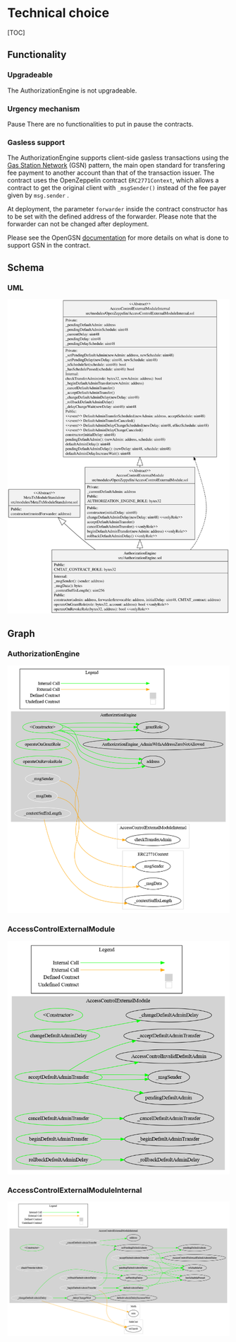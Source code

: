 # Technical choice

[TOC]

## Functionality

### Upgradeable

The AuthorizationEngine is not upgradeable. 

### Urgency mechanism

Pause
There are no functionalities to put in pause the contracts.


### Gasless support

The AuthorizationEngine supports client-side gasless transactions using the [Gas Station Network](https://docs.opengsn.org/#the-problem) (GSN) pattern, the main open standard for transfering fee payment to another account than that of the transaction issuer. The contract uses the OpenZeppelin contract `ERC2771Context`, which allows a contract to get the original client with `_msgSender()` instead of the fee payer given by `msg.sender` .

At deployment, the parameter  `forwarder` inside the contract constructor has to be set  with the defined address of the forwarder. Please note that the forwarder can not be changed after deployment.

Please see the OpenGSN [documentation](https://docs.opengsn.org/contracts/#receiving-a-relayed-call) for more details on what is done to support GSN in the contract.

## Schema

### UML

![uml](./schema/classDiagram.svg)



## Graph

### AuthorizationEngine

![surya_graph_AuthorizationEngine.sol](./schema/surya/surya_graph/surya_graph_AuthorizationEngine.sol.png)



### AccessControlExternalModule

![surya_graph_AccessControlExternalModule.sol](./schema/surya/surya_graph/surya_graph_AccessControlExternalModule.sol.png)

### AccessControlExternalModuleInternal

![surya_graph_AccessControlExternalModuleInternal.sol](./schema/surya/surya_graph/surya_graph_AccessControlExternalModuleInternal.sol.png)

